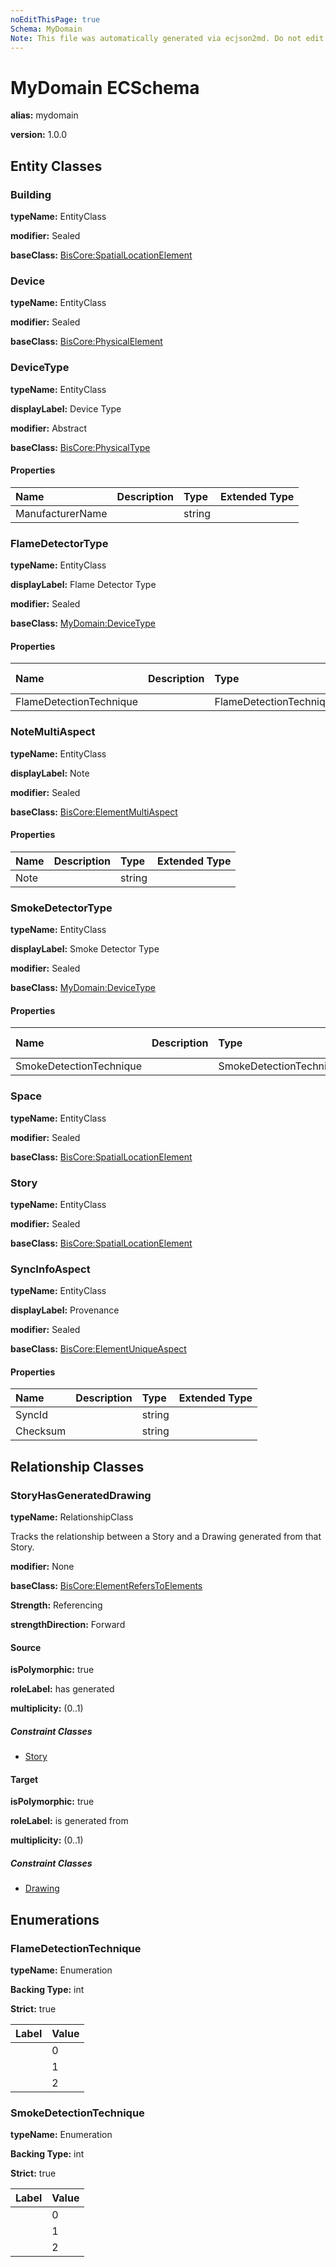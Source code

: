 ```yaml
---
noEditThisPage: true
Schema: MyDomain
Note: This file was automatically generated via ecjson2md. Do not edit this file. Any edits made to this file will be overwritten the next time it is generated
---
```


# MyDomain ECSchema

**alias:** mydomain

**version:** 1.0.0

## Entity Classes

### Building

**typeName:** EntityClass

**modifier:** Sealed

**baseClass:** [BisCore:SpatialLocationElement](biscore.ecschema.md#spatiallocationelement)

### Device

**typeName:** EntityClass

**modifier:** Sealed

**baseClass:** [BisCore:PhysicalElement](biscore.ecschema.md#physicalelement)

### DeviceType

**typeName:** EntityClass

**displayLabel:** Device Type

**modifier:** Abstract

**baseClass:** [BisCore:PhysicalType](biscore.ecschema.md#physicaltype)

#### Properties

|    Name    |    Description    |    Type    |      Extended Type     |
|:-----------|:------------------|:-----------|:-----------------------|
|ManufacturerName||string||

### FlameDetectorType

**typeName:** EntityClass

**displayLabel:** Flame Detector Type

**modifier:** Sealed

**baseClass:** [MyDomain:DeviceType](#devicetype)

#### Properties

|    Name    |    Description    |    Type    |      Extended Type     |
|:-----------|:------------------|:-----------|:-----------------------|
|FlameDetectionTechnique||FlameDetectionTechnique||

### NoteMultiAspect

**typeName:** EntityClass

**displayLabel:** Note

**modifier:** Sealed

**baseClass:** [BisCore:ElementMultiAspect](biscore.ecschema.md#elementmultiaspect)

#### Properties

|    Name    |    Description    |    Type    |      Extended Type     |
|:-----------|:------------------|:-----------|:-----------------------|
|Note||string||

### SmokeDetectorType

**typeName:** EntityClass

**displayLabel:** Smoke Detector Type

**modifier:** Sealed

**baseClass:** [MyDomain:DeviceType](#devicetype)

#### Properties

|    Name    |    Description    |    Type    |      Extended Type     |
|:-----------|:------------------|:-----------|:-----------------------|
|SmokeDetectionTechnique||SmokeDetectionTechnique||

### Space

**typeName:** EntityClass

**modifier:** Sealed

**baseClass:** [BisCore:SpatialLocationElement](biscore.ecschema.md#spatiallocationelement)

### Story

**typeName:** EntityClass

**modifier:** Sealed

**baseClass:** [BisCore:SpatialLocationElement](biscore.ecschema.md#spatiallocationelement)

### SyncInfoAspect

**typeName:** EntityClass

**displayLabel:** Provenance

**modifier:** Sealed

**baseClass:** [BisCore:ElementUniqueAspect](biscore.ecschema.md#elementuniqueaspect)

#### Properties

|    Name    |    Description    |    Type    |      Extended Type     |
|:-----------|:------------------|:-----------|:-----------------------|
|SyncId||string||
|Checksum||string||

## Relationship Classes

### StoryHasGeneratedDrawing

**typeName:** RelationshipClass

Tracks the relationship between a Story and a Drawing generated from that Story.

**modifier:** None

**baseClass:** [BisCore:ElementRefersToElements](biscore.ecschema.md#elementreferstoelements)

**Strength:** Referencing

**strengthDirection:** Forward

#### Source

**isPolymorphic:** true

**roleLabel:** has generated

**multiplicity:** (0..1)

##### Constraint Classes

- [Story](#story)

#### Target

**isPolymorphic:** true

**roleLabel:** is generated from

**multiplicity:** (0..1)

##### Constraint Classes

- [Drawing](biscore.ecschema.md#drawing)

## Enumerations

### FlameDetectionTechnique

**typeName:** Enumeration

**Backing Type:** int

**Strict:** true

|    Label    |    Value    |
|:------------|:------------|
||0|
||1|
||2|

### SmokeDetectionTechnique

**typeName:** Enumeration

**Backing Type:** int

**Strict:** true

|    Label    |    Value    |
|:------------|:------------|
||0|
||1|
||2|
